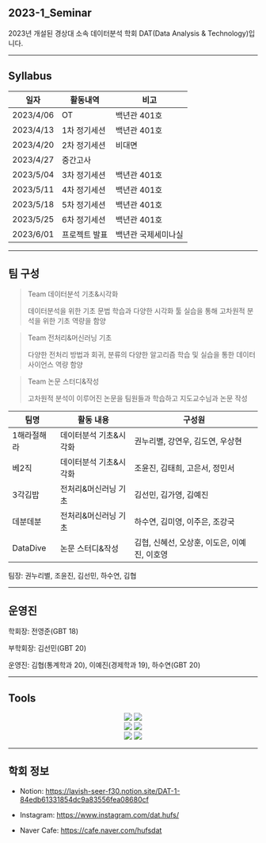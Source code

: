 ## 2023-1_Seminar
2023년 개설된 경상대 소속 데이터분석 학회 DAT(Data Analysis & Technology)입니다.

***
## Syllabus

|일자|활동내역|비고|
|---|---|---|
|2023/4/06|OT|백년관 401호|
|2023/4/13|1차 정기세션|백년관 401호|
|2023/4/20|2차 정기세션|비대면|
|2023/4/27|중간고사||
|2023/5/04|3차 정기세션|백년관 401호|
|2023/5/11|4차 정기세션|백년관 401호|
|2023/5/18|5차 정기세션|백년관 401호|
|2023/5/25|6차 정기세션|백년관 401호|
|2023/6/01|프로젝트 발표|백년관 국제세미나실|


***
## 팀 구성
> Team 데이터분석 기초&시각화
> 
> 데이터분석을 위한 기초 문법 학습과 다양한 시각화 툴 실습을 통해 고차원적 분석을 위한 기초 역량을 함양

> Team 전처리&머신러닝 기초
> 
> 다양한 전처리 방법과 회귀, 분류의 다양한 알고리즘 학습 및 실습을 통한 데이터 사이언스 역량 함양

> Team 논문 스터디&작성
> 
> 고차원적 분석이 이루어진 논문을 팀원들과 학습하고 지도교수님과 논문 작성

|팀명|활동 내용|구성원|
|---|---|----------|
|1해라절해라|데이터분석 기초&시각화|권누리별, 강연우, 김도연, 우상현|
|베2직|데이터분석 기초&시각화|조윤진, 김태희, 고은서, 정민서|
|3각김밥|전처리&머신러닝 기초|김선민, 김가영, 김예진|
|데분데분|전처리&머신러닝 기초|하수연, 김미영, 이주은, 조강국|
|DataDive|논문 스터디&작성|김협, 신혜선, 오상훈, 이도은, 이예진, 이호영|

팀장: 권누리별, 조윤진, 김선민, 하수연, 김협

***

## 운영진
학회장: 전영준(GBT 18)

부학회장: 김선민(GBT 20)

운영진: 김협(통계학과 20), 이예진(경제학과 19), 하수연(GBT 20)

***

## Tools
<div align="center">
	<img src="https://img.shields.io/badge/Python-3776AB?style=flat&logo=Python&logoColor=yellow" />
	<img src="https://img.shields.io/badge/R-276DC3?style=flat&logo=R&logoColor=white" />
</div>

<div align="center">
	<img src="https://img.shields.io/badge/Notion-000000?style=flat&logo=Notion&logoColor=white" />
	<img src="https://img.shields.io/badge/Slack-4A154B?style=flat&logo=Slack&logoColor=orange" />
</div>

<div align="center">
	<img src="https://img.shields.io/badge/Instagram-E4405F?style=flat&logo=Instagram&logoColor=white" />
	<img src="https://img.shields.io/badge/Github-181717?style=flat&logo=Github&logoColor=white" />
</div>

***

## 학회 정보

* Notion: https://lavish-seer-f30.notion.site/DAT-1-84edb61331854dc9a83556fea08680cf

* Instagram: https://www.instagram.com/dat.hufs/

* Naver Cafe: https://cafe.naver.com/hufsdat

